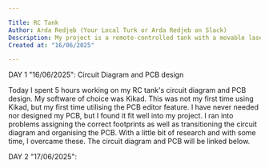```yaml
---

Title: RC Tank
Author: Arda Redjeb (Your Local Turk or Arda Redjeb on Slack)
Description: My project is a remote-controlled tank with a movable laser as a barrel.
Created at: "16/06/2025"

---
```


DAY 1 "16/06/2025": Circuit Diagram and PCB design

Today I spent 5 hours working on my RC tank's circuit diagram and PCB design.
My software of choice  was Kikad. This was not my first time using Kikad, but my first time utilising the PCB editor feature.
I have never needed nor designed my PCB, but I found it fit well into my project.
I ran into problems assigning the correct footprints as well as transitioning the circuit diagram and organising the PCB.
With a little bit of research and with some time, I overcame these. The circuit diagram and PCB will be linked below.

DAY 2 "17/06/2025": 

